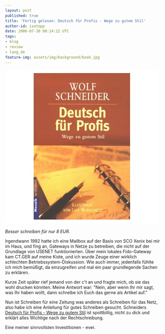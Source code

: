 ```yaml
---
layout: post
published: true
title: 'Fertig gelesen: Deutsch für Profis - Wege zu gutem Stil'
author-id: isotopp
date: 2006-07-30 08:14:22 UTC
tags:
- blog
- review
- lang_de
feature-img: assets/img/background/book.jpg
---
```


![](/uploads/deutschfuerprofis.jpg)

*Besser schreiben für nur 8 EUR.*

Irgendwann 1992 hatte ich eine Mailbox auf der Basis von SCO Xenix bei mir im Haus, und fing an, Gateways in Netze zu betreiben, die nicht auf der Grundlage von USENET funktionierten.
Über mein lokales Fido-Gateway kam CT.GER auf meine Kiste, und ich wurde Zeuge einer wirklich schlechten Betriebssystem-Diskussion.
Wie auch immer, jedenfalls fühlte ich mich bemüßigt, da einzugreifen und mal ein paar grundlegende Sachen zu erklären.

Kurze Zeit später rief jemand von der c't an und fragte mich, ob sie das wohl drucken könnten. 
Meine Antwort war: "Nein, aber wenn Ihr mir sagt, was Ihr haben wollt, dann schreibe ich Euch das gerne als Artikel auf." 

Nun ist Schreiben für eine Zeitung was anderes als Schreiben für das Netz, also habe ich eine Anleitung für gutes Schreiben gesucht.
Schneiders [Deutsch für Profis - Wege zu gutem Stil](http://www.amazon.de/gp/product/3442161754/) ist spottbillig, nicht zu dick und erklärt alles Wichtige nach der Rechtschreibung. 

Eine meiner sinnvollsten Investitionen - ever.
